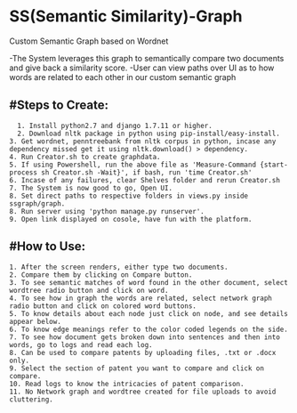 # SS(Semantic Similarity)-Graph
Custom Semantic Graph based on Wordnet

-The System leverages this graph to semantically compare two documents and give back a similarity score.
-User can view paths over UI as to how words are related to each other in our custom semantic graph

#Steps to Create:
-------------------
	  1. Install python2.7 and django 1.7.11 or higher.
	  2. Download nltk package in python using pip-install/easy-install.
    3. Get wordnet, penntreebank from nltk corpus in python, incase any dependency missed get it using nltk.download() > dependency.
    4. Run Creator.sh to create graphdata.
    5. If using Powershell, run the above file as 'Measure-Command {start-process sh Creator.sh -Wait}', if bash, run 'time Creator.sh'
    6. Incase of any failures, clear Shelves folder and rerun Creator.sh
    7. The System is now good to go, Open UI.
    8. Set direct paths to respective folders in views.py inside ssgraph/graph.
    8. Run server using 'python manage.py runserver'.
    9. Open link displayed on cosole, have fun with the platform.

#How to Use:
-------------------
    1. After the screen renders, either type two documents.
    2. Compare them by clicking on Compare button.
    3. To see semantic matches of word found in the other document, select wordtree radio button and click on word.
    4. To see how in graph the words are related, select network graph radio button and click on colored word buttons.
    5. To know details about each node just click on node, and see details appear below.
    6. To know edge meanings refer to the color coded legends on the side.
    7. To see how document gets broken down into sentences and then into words, go to logs and read each log.
    8. Can be used to compare patents by uploading files, .txt or .docx only.
    9. Select the section of patent you want to compare and click on compare.
    10. Read logs to know the intricacies of patent comparison.
    11. No Network graph and wordtree created for file uploads to avoid cluttering.